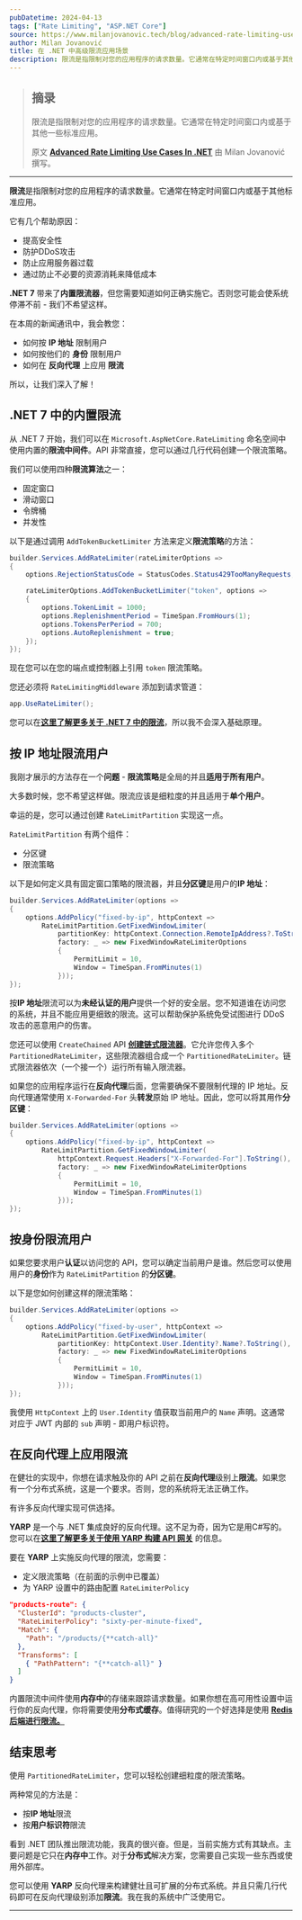 ```yaml
---
pubDatetime: 2024-04-13
tags: ["Rate Limiting", "ASP.NET Core"]
source: https://www.milanjovanovic.tech/blog/advanced-rate-limiting-use-cases-in-dotnet?utm_source=Twitter&utm_medium=social&utm_campaign=08.04.2024
author: Milan Jovanović
title: 在 .NET 中高级限流应用场景
description: 限流是指限制对您的应用程序的请求数量。它通常在特定时间窗口内或基于其他一些标准应用。
---
```


> ## 摘录
>
> 限流是指限制对您的应用程序的请求数量。它通常在特定时间窗口内或基于其他一些标准应用。
>
> 原文 [**Advanced Rate Limiting Use Cases In .NET**](https://www.milanjovanovic.tech/blog/advanced-rate-limiting-use-cases-in-dotnet?utm_source=Twitter&utm_medium=social&utm_campaign=08.04.2024) 由 Milan Jovanović 撰写。

---

**限流**是指限制对您的应用程序的请求数量。它通常在特定时间窗口内或基于其他标准应用。

它有几个帮助原因：

- 提高安全性
- 防护DDoS攻击
- 防止应用服务器过载
- 通过防止不必要的资源消耗来降低成本

**.NET 7** 带来了**内置限流器**，但您需要知道如何正确实施它。否则您可能会使系统停滞不前 - 我们不希望这样。

在本周的新闻通讯中，我会教您：

- 如何按 **IP 地址** 限制用户
- 如何按他们的 **身份** 限制用户
- 如何在 **反向代理** 上应用 **限流**

所以，让我们深入了解！

## .NET 7 中的内置限流

从 .NET 7 开始，我们可以在 `Microsoft.AspNetCore.RateLimiting` 命名空间中使用内置的**限流中间件**。API 非常直接，您可以通过几行代码创建一个限流策略。

我们可以使用四种**限流算法**之一：

- 固定窗口
- 滑动窗口
- 令牌桶
- 并发性

以下是通过调用 `AddTokenBucketLimiter` 方法来定义**限流策略**的方法：

```csharp
builder.Services.AddRateLimiter(rateLimiterOptions =>
{
    options.RejectionStatusCode = StatusCodes.Status429TooManyRequests;

    rateLimiterOptions.AddTokenBucketLimiter("token", options =>
    {
        options.TokenLimit = 1000;
        options.ReplenishmentPeriod = TimeSpan.FromHours(1);
        options.TokensPerPeriod = 700;
        options.AutoReplenishment = true;
    });
});
```

现在您可以在您的端点或控制器上引用 `token` 限流策略。

您还必须将 `RateLimitingMiddleware` 添加到请求管道：

```csharp
app.UseRateLimiter();
```

您可以在[**这里了解更多关于 .NET 7 中的限流**](https://www.milanjovanovic.tech/blog/how-to-use-rate-limiting-in-aspnet-core)，所以我不会深入基础原理。

## 按 IP 地址限流用户

我刚才展示的方法存在一个**问题** - **限流策略**是全局的并且**适用于所有用户**。

大多数时候，您不希望这样做。限流应该是细粒度的并且适用于**单个用户**。

幸运的是，您可以通过创建 `RateLimitPartition` 实现这一点。

`RateLimitPartition` 有两个组件：

- 分区键
- 限流策略

以下是如何定义具有固定窗口策略的限流器，并且**分区键**是用户的**IP 地址**：

```csharp
builder.Services.AddRateLimiter(options =>
{
    options.AddPolicy("fixed-by-ip", httpContext =>
        RateLimitPartition.GetFixedWindowLimiter(
            partitionKey: httpContext.Connection.RemoteIpAddress?.ToString(),
            factory: _ => new FixedWindowRateLimiterOptions
            {
                PermitLimit = 10,
                Window = TimeSpan.FromMinutes(1)
            }));
});
```

按**IP 地址**限流可以为**未经认证的用户**提供一个好的安全层。您不知道谁在访问您的系统，并且不能应用更细致的限流。这可以帮助保护系统免受试图进行 DDoS 攻击的恶意用户的伤害。

您还可以使用 `CreateChained` API [**创建链式限流器**](https://learn.microsoft.com/en-us/aspnet/core/performance/rate-limit?view=aspnetcore-7.0#create-chained-limiters)。它允许您传入多个 `PartitionedRateLimiter`，这些限流器组合成一个 `PartitionedRateLimiter`。链式限流器依次（一个接一个）运行所有输入限流器。

如果您的应用程序运行在**反向代理**后面，您需要确保不要限制代理的 IP 地址。反向代理通常使用 `X-Forwarded-For` 头**转发**原始 IP 地址。因此，您可以将其用作**分区键**：

```csharp
builder.Services.AddRateLimiter(options =>
{
    options.AddPolicy("fixed-by-ip", httpContext =>
        RateLimitPartition.GetFixedWindowLimiter(
            httpContext.Request.Headers["X-Forwarded-For"].ToString(),
            factory: _ => new FixedWindowRateLimiterOptions
            {
                PermitLimit = 10,
                Window = TimeSpan.FromMinutes(1)
            }));
});
```

## 按身份限流用户

如果您要求用户**认证**以访问您的 API，您可以确定当前用户是谁。然后您可以使用用户的**身份**作为 `RateLimitPartition` 的**分区键**。

以下是您如何创建这样的限流策略：

```csharp
builder.Services.AddRateLimiter(options =>
{
    options.AddPolicy("fixed-by-user", httpContext =>
        RateLimitPartition.GetFixedWindowLimiter(
            partitionKey: httpContext.User.Identity?.Name?.ToString(),
            factory: _ => new FixedWindowRateLimiterOptions
            {
                PermitLimit = 10,
                Window = TimeSpan.FromMinutes(1)
            }));
});
```

我使用 `HttpContext` 上的 `User.Identity` 值获取当前用户的 `Name` 声明。这通常对应于 JWT 内部的 `sub` 声明 - 即用户标识符。

## 在反向代理上应用限流

在健壮的实现中，你想在请求触及你的 API 之前在**反向代理**级别上**限流**。如果您有一个分布式系统，这是一个要求。否则，您的系统将无法正确工作。

有许多反向代理实现可供选择。

**YARP** 是一个与 .NET 集成良好的反向代理。这不足为奇，因为它是用C#写的。您可以在[**这里了解更多关于使用 YARP 构建 API 网关**](https://www.milanjovanovic.tech/blog/implementing-an-api-gateway-for-microservices-with-YARP) 的信息。

要在 **YARP** 上实施反向代理的限流，您需要：

- 定义限流策略（在前面的示例中已覆盖）
- 为 YARP 设置中的路由配置 `RateLimiterPolicy`

```json
"products-route": {
  "ClusterId": "products-cluster",
  "RateLimiterPolicy": "sixty-per-minute-fixed",
  "Match": {
    "Path": "/products/{**catch-all}"
  },
  "Transforms": [
    { "PathPattern": "{**catch-all}" }
  ]
}
```

内置限流中间件使用**内存中**的存储来跟踪请求数量。如果你想在高可用性设置中运行你的反向代理，你将需要使用**分布式缓存**。值得研究的一个好选择是使用 [**Redis 后端进行限流。**](https://github.com/cristipufu/aspnetcore-redis-rate-limiting)

## 结束思考

使用 `PartitionedRateLimiter`，您可以轻松创建细粒度的限流策略。

两种常见的方法是：

- 按**IP 地址**限流
- 按**用户标识符**限流

看到 .NET 团队推出限流功能，我真的很兴奋。但是，当前实施方式有其缺点。主要问题是它只在**内存中**工作。对于**分布式**解决方案，您需要自己实现一些东西或使用外部库。

您可以使用 **YARP** 反向代理来构建健壮且可扩展的分布式系统。并且只需几行代码即可在反向代理级别添加**限流**。我在我的系统中广泛使用它。

---
